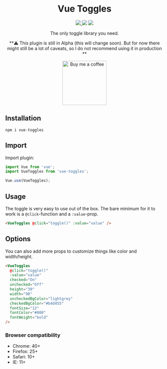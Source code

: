 <h1 align="center">Vue Toggles</h1>

<p align="center">
<a href="https://www.npmjs.com/package/vue-toggles"><img src="https://img.shields.io/npm/v/vue-toggles.svg"/> <img src="https://img.shields.io/npm/dm/vue-toggles.svg"/></a> <a href="https://vuejs.org/"><img src="https://img.shields.io/badge/vue-2.x-brightgreen.svg"/></a>
</p>

<p align="center">
The only toggle library you need.
</p>

<p align="center">
**⚠️ This plugin is still in Alpha (this will change soon). But for now there might still be a lot of caveats, so I do not recommend using it in production **
</p>

<p align="center">
  <a href="https://www.buymeacoff.ee/Nifel">
    <img
         width="140"
         alt="Buy me a coffee"
         src="https://user-images.githubusercontent.com/1577802/36840220-21beb89c-1d3c-11e8-98a4-45fc334842cf.png">
  </a>
</p>

## Installation

```
npm i vue-toggles
```

## Import

Import plugin:

```javascript
import Vue from 'vue';
import VueToggles from 'vue-toggles';

Vue.use(VueToggles);
```

## Usage

The toggle is very easy to use out of the box. The bare minimum for it to work is a `@click`-function and a `:value`-prop.

```html
<VueToggles @click="toggle()" :value="value" />
```

## Options

You can also add more props to customize things like color and width/height.

```html
<VueToggles
  @click="toggle()"
  :value="value"
  checked="On"
  unchecked="Off"
  height="30"
  width="90"
  uncheckedBgColor="lightgrey"
  checkedBgColor="#b4d455"
  fontSize="12"
  fontColor="#000"
  fontWeight="bold"
/>
```

### Browser compatibility

- Chrome: 40+
- Firefox: 25+
- Safari: 10+
- IE: 11+
